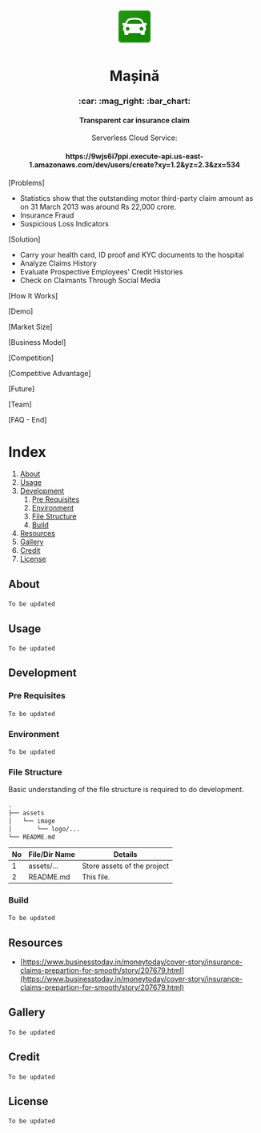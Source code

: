 <p align="center">
    <img src="./assets/image/logo/mipmap-xxhdpi.png" width="80">
</p>



<h1 align="center">Mașină</h1>
<h3 align="center">:car: :mag_right: :bar_chart:</h3>
<h4 align="center">Transparent car insurance claim</h4>

<p align="center">Serverless Cloud Service:</p>
<h4 align="center">https://9wjs6i7ppi.execute-api.us-east-1.amazonaws.com/dev/users/create?xy=1.2&yz=2.3&zx=534</h4>

[Problems]
- Statistics show that the outstanding motor third-party claim amount as on 31 March 2013 was around Rs 22,000 crore.
- Insurance Fraud
- Suspicious Loss Indicators

[Solution]
- Carry your health card, ID proof and KYC documents to the hospital
- Analyze Claims History
- Evaluate Prospective Employees' Credit Histories
- Check on Claimants Through Social Media

[How It Works]

[Demo]

[Market Size]

[Business Model]

[Competition]

[Competitive Advantage]

[Future]

[Team]

[FAQ - End]


# Index

1. [About](#about)
2. [Usage](#usage)
3. [Development](#development)
    1. [Pre Requisites](#pre-requisites)
    2. [Environment](#environment)
    2. [File Structure](#file-structure)
    3. [Build](#build)
5. [Resources](#resource)
6. [Gallery](#gallery)
7. [Credit](#credit)
8. [License](#license)

## About

`To be updated`

## Usage

`To be updated`

## Development

### Pre Requisites

`To be updated`

### Environment

`To be updated`

### File Structure

Basic understanding of the file structure is required to do development.

```console
.
├── assets
│   └── image
│       └── logo/...
└── README.md
```

No | File/Dir Name | Details
---|---------------|---------
1  | assets/...    | Store assets of the project
2  | README.md     | This file.


### Build

`To be updated`

## Resources

- [https://www.businesstoday.in/moneytoday/cover-story/insurance-claims-prepartion-for-smooth/story/207679.html](https://www.businesstoday.in/moneytoday/cover-story/insurance-claims-prepartion-for-smooth/story/207679.html)

## Gallery

`To be updated`

## Credit

`To be updated`

## License

`To be updated`
